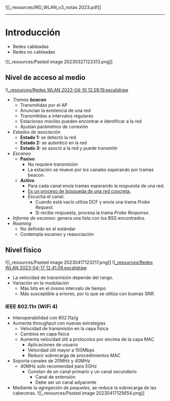 ![[_resources/IRD_WLAN_v3_notas 2023.pdf]]

---

# Introducción
- Redes cableadas
- Redes no cableadas

![[_resources/Pasted image 20230327123313.png]]

## Nivel de acceso al medio
![[_resources/Redes WLAN 2023-04-10 12.09.19.excalidraw](_resources/Redes%20WLAN%202023-04-10%2012.09.19.excalidraw.md)

- *Tramas **beacon***
	- Transmitidas por el AP
	- Anuncian la existencia de una red
	- Transmitidas a intervalos regulares
	- Estaciones móviles pueden encontrar e identificar a la red
	- Ajustan parámetros de conexión
- *Estados de asociación*
	- **Estado 1:** se detectó la red
	- **Estado 2:** se autenticó en la red
	- **Estado 3:** se asoció a la red y puede transmitir
- *Escaneo*
	- **Pasivo**
		- No requiere transmisión
		- La estación se mueve por los canales esperando por tramas beacon.
	- **Activo**
		- Para cada canal envía tramas esperando la respuesta de una red.
		- <u>Es un proceso de búsqueda de una red concreta.</u>
		- Escucha el canal:
			- Cuando está vacío utiliza DCF y envía una trama *Probe Request*.
			- Si recibe respuesta, procesa la trama *Probe Response*.
- *Informe de escaneo*: genera una lista con los BSS encontrados.
- *Roaming*
	- No definido en el estándar
	- Contempla escaneo y reasociación


## Nivel físico
![[_resources/Pasted image 20230417123217.png]]
![[_resources/Redes WLAN 2023-04-17 12.41.09.excalidraw](_resources/Redes%20WLAN%202023-04-17%2012.41.09.excalidraw.md)

- La velocidad de transmisión depende del rango.
- Variación en la modulación
	- Más bits en el mismo intervalo de tiempo
	- Más susceptible a errores, por lo que se utiliza con buenas SNR.

### IEEE 802.11n (WiFi 4)
- Interoperabilidad con 802.11a/g
- Aumenta throughput con nuevas estrategias
	- Velocidad de transmisión en la capa física
	- Cambios en capa física
	- Aumenta velocidad útil a protocolos por encima de la capa MAC
		- Aplicaciones de usuario
		- Velocidad útil mayor a 100Mbps
		- Reducir sobrecarga de procedimientos MAC
- Soporta canales de 20MHz y 40MHz
	- 40MHz solo recomendad para 5GHz
		- Constan de un canal primario y un canal secundario
			- Canal de extensión
			- Debe ser un canal adyacente
- Mediante la *agregación de paquetes*, se reduce la sobrecarga de las cabeceras.
![[_resources/Pasted image 20230417125654.png]]

